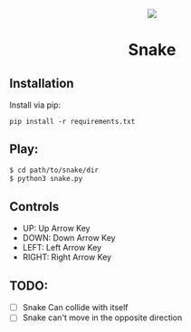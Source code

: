 <p align="center">
  <img src="https://i0.wp.com/art.pixilart.com/fb74458ef703afa.gif?resize=300%2C200&ssl=1" />
</p>
<h1 align="center">Snake</h1>

## Installation

Install via pip:
```
pip install -r requirements.txt
```

## Play:
```sh
$ cd path/to/snake/dir
$ python3 snake.py
```

## Controls

- UP: Up Arrow Key
- DOWN: Down Arrow Key
- LEFT: Left Arrow Key
- RIGHT: Right Arrow Key

## TODO:
- [ ] Snake Can collide with itself
- [ ] Snake can't move in the opposite direction
